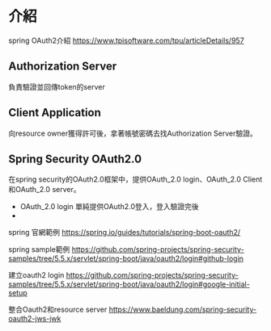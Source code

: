 # 介紹
spring OAuth2介紹
https://www.tpisoftware.com/tpu/articleDetails/957
## Authorization Server
負責驗證並回傳token的server

## Client Application
向resource owner獲得許可後，拿著帳號密碼去找Authorization Server驗證。

## Spring Security OAuth2.0
在spring security的OAuth2.0框架中，提供OAuth_2.0 login、OAuth_2.0 Client和OAuth_2.0 server。

* OAuth_2.0 login 單純提供OAuth2.0登入，登入驗證完後
* 



spring 官網範例
https://spring.io/guides/tutorials/spring-boot-oauth2/

spring sample範例
https://github.com/spring-projects/spring-security-samples/tree/5.5.x/servlet/spring-boot/java/oauth2/login#github-login

建立oauth2 login
https://github.com/spring-projects/spring-security-samples/tree/5.5.x/servlet/spring-boot/java/oauth2/login#google-initial-setup

整合Oauth2和resource server
https://www.baeldung.com/spring-security-oauth2-jws-jwk